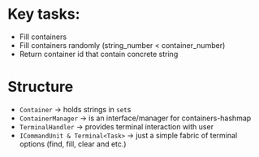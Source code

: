 # Key tasks:
* Fill containers
* Fill containers randomly (string_number < container_number)
* Return container id that contain concrete string

# Structure
* `Container` -> holds strings in `set`s
* `ContainerManager` -> is an interface/manager for containers-hashmap
* `TerminalHandler` -> provides terminal interaction with user
* `ICommandUnit & Terminal<Task>` -> just a simple fabric of terminal options (find, fill, clear and etc.)
